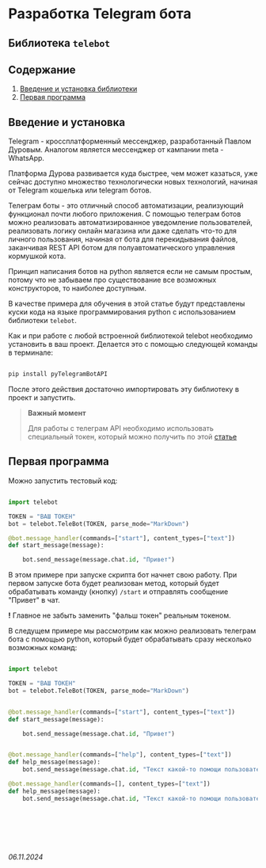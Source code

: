 # Разработка Telegram бота
## Библиотека `telebot`

## Содержание

1. [Введение и установка библиотеки](./telebot.md#введение-и-устанвока)
2. [Первая программа](./telebot.md#первая-программа)


## Введение и установка

Telegram - кроссплатформенный мессенджер, разработанный Павлом Дуровым. 
Аналогом является мессенджер от кампании meta - WhatsApp.

Платформа Дурова развивается куда быстрее, чем может казаться, уже сейчас доступно множество технологически новых технологий, начиная от Telegram кошелька или telegram ботов. 

Телеграм боты - это отличный способ автоматизации, реализующий функционал почти любого приложения. С помощью телеграм ботов можно реализовать автоматизированное уведомление пользователей, реализовать логику онлайн магазина или даже сделать что-то для личного пользования, начиная от бота для перекидывания файлов, заканчивая REST API ботом для полуавтоматического управления кормушкой кота.

Принцип написания ботов на python является если не самым простым, потому что не забываем про существование все возможных конструкторов, то наиболее доступным.

В качестве примера для обучения в этой статье будут представлены куски кода на языке программирования python с использованием библиотеки `telebot`.

Как и при работе с любой встроенной библиотекой telebot необходимо установить в ваш проект.
Делается это с помощью следующей команды в терминале:

```bash

pip install pyTelegramBotAPI

```

После этого действия достаточно импортировать эту библиотеку в проект и запустить.

> **Важный момент**
> 
> Для работы с телеграм API необходимо использовать специальный токен, который можно получить по этой [статье](https://habr.com/ru/articles/580408/)
> 


## Первая программа

Можно запустить тестовый код:

```python

import telebot

TOKEN = "ВАШ ТОКЕН"
bot = telebot.TeleBot(TOKEN, parse_mode="MarkDown")

@bot.message_handler(commands=["start"], content_types=["text"])
def start_message(message):

    bot.send_message(message.chat.id, "Привет")

```

В этом примере при запуске скрипта бот начнет свою работу. При первом запуске бота будет реализован метод, который будет обрабатывать  команду (кнопку) `/start` и отправлять сообщение "Привет" в чат.


**!** Главное не забыть заменить "фальш токен" реальным токеном.

В следущем примере  мы рассмотрим как можно реализовать телеграм бота с помощью python, который будет обрабатывать сразу несколько возможных команд:

```python

import telebot

TOKEN = "ВАШ ТОКЕН"
bot = telebot.TeleBot(TOKEN, parse_mode="MarkDown")


@bot.message_handler(commands=["start"], content_types=["text"])
def start_message(message):

    bot.send_message(message.chat.id, "Привет")


@bot.message_handler(commands=["help"], content_types=["text"])
def help_message(message):
    bot.send_message(message.chat.id, "Текст какой-то помощи пользователю")

@bot.message_handler(commands=[], content_types=["text"])
def help_message(message):
    bot.send_message(message.chat.id, "Текст какой-то помощи пользователю")

```

<br><br>
<br><br>


###### 06.11.2024
